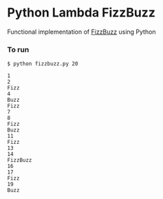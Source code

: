 # Python Lambda FizzBuzz

Functional implementation of [FizzBuzz](http://en.wikipedia.org/wiki/Fizz_buzz) using Python

### To run 

```
$ python fizzbuzz.py 20 
```

```
1
2
Fizz
4
Buzz
Fizz
7
8
Fizz
Buzz
11
Fizz
13
14
FizzBuzz
16
17
Fizz
19
Buzz
```


